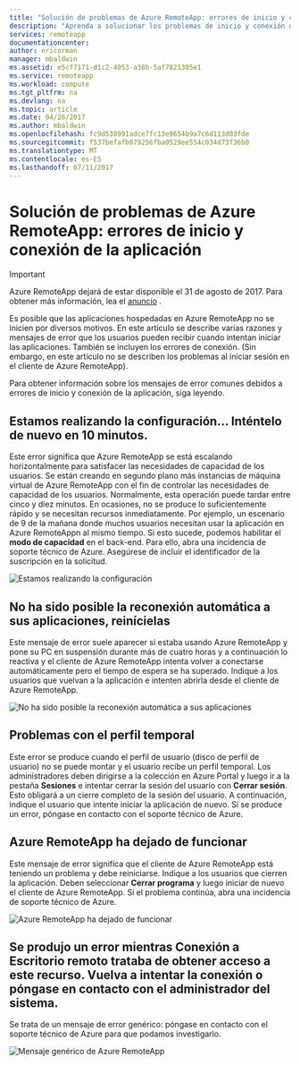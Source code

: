 ```yaml
---
title: "Solución de problemas de Azure RemoteApp: errores de inicio y conexión de la aplicación | Microsoft Docs"
description: "Aprenda a solucionar los problemas de inicio y conexión de las aplicaciones en Azure RemoteApp."
services: remoteapp
documentationcenter: 
author: ericorman
manager: mbaldwin
ms.assetid: e5cf7171-d1c2-4053-a38b-5af7821305e1
ms.service: remoteapp
ms.workload: compute
ms.tgt_pltfrm: na
ms.devlang: na
ms.topic: article
ms.date: 04/26/2017
ms.author: mbaldwin
ms.openlocfilehash: fc9d538991adce7fc13e9654b9a7c6d113d03fde
ms.sourcegitcommit: f537befafb079256fba0529ee554c034d73f36b0
ms.translationtype: MT
ms.contentlocale: es-ES
ms.lasthandoff: 07/11/2017
---
```

# <a name="troubleshoot-azure-remoteapp---application-launch-and-connection-failures"></a>Solución de problemas de Azure RemoteApp: errores de inicio y conexión de la aplicación
> [!IMPORTANT]
> Azure RemoteApp dejará de estar disponible el 31 de agosto de 2017. Para obtener más información, lea el [anuncio](https://go.microsoft.com/fwlink/?linkid=821148) .
> 
> 

Es posible que las aplicaciones hospedadas en Azure RemoteApp no se inicien por diversos motivos. En este artículo se describe varias razones y mensajes de error que los usuarios pueden recibir cuando intentan iniciar las aplicaciones. También se incluyen los errores de conexión. (Sin embargo, en este artículo no se describen los problemas al iniciar sesión en el cliente de Azure RemoteApp).  

Para obtener información sobre los mensajes de error comunes debidos a errores de inicio y conexión de la aplicación, siga leyendo.

## <a name="were-getting-you-set-up-try-again-in-10-minutes"></a>Estamos realizando la configuración... Inténtelo de nuevo en 10 minutos.
Este error significa que Azure RemoteApp se está escalando horizontalmente para satisfacer las necesidades de capacidad de los usuarios. Se están creando en segundo plano más instancias de máquina virtual de Azure RemoteApp con el fin de controlar las necesidades de capacidad de los usuarios. Normalmente, esta operación puede tardar entre cinco y diez minutos. En ocasiones, no se produce lo suficientemente rápido y se necesitan recursos inmediatamente. Por ejemplo, un escenario de 9 de la mañana donde muchos usuarios necesitan usar la aplicación en Azure RemoteAppn al mismo tiempo. Si esto sucede, podemos habilitar el **modo de capacidad** en el back-end. Para ello, abra una incidencia de soporte técnico de Azure. Asegúrese de incluir el identificador de la suscripción en la solicitud.  

![Estamos realizando la configuración](./media/remoteapp-apptrouble/ra-apptrouble1.png)

## <a name="could-not-auto-reconnect-to-your-applications-please-re-launch-your-application"></a>No ha sido posible la reconexión automática a sus aplicaciones, reinícielas
Este mensaje de error suele aparecer si estaba usando Azure RemoteApp y pone su PC en suspensión durante más de cuatro horas y a continuación lo reactiva y el cliente de Azure RemoteApp intenta volver a conectarse automáticamente pero el tiempo de espera se ha superado.  Indique a los usuarios que vuelvan a la aplicación e intenten abrirla desde el cliente de Azure RemoteApp.

![No ha sido posible la reconexión automática a sus aplicaciones](./media/remoteapp-apptrouble/ra-apptrouble2.png) 

## <a name="problems-with-the-temp-profile"></a>Problemas con el perfil temporal
Este error se produce cuando el perfil de usuario (disco de perfil de usuario) no se puede montar y el usuario recibe un perfil temporal.  Los administradores deben dirigirse a la colección en Azure Portal y luego ir a la pestaña **Sesiones** e intentar cerrar la sesión del usuario con **Cerrar sesión**. Esto obligará a un cierre completo de la sesión del usuario. A continuación, indique el usuario que intente iniciar la aplicación de nuevo. Si se produce un error, póngase en contacto con el soporte técnico de Azure.

## <a name="azure-remoteapp-has-stopped-working"></a>Azure RemoteApp ha dejado de funcionar
Este mensaje de error significa que el cliente de Azure RemoteApp está teniendo un problema y debe reiniciarse. Indique a los usuarios que cierren la aplicación. Deben seleccionar **Cerrar programa** y luego iniciar de nuevo el cliente de Azure RemoteApp.  Si el problema continúa, abra una incidencia de soporte técnico de Azure.

![Azure RemoteApp ha dejado de funcionar](./media/remoteapp-apptrouble/ra-apptrouble3.png)  

## <a name="an-error-occurred-while-remote-desktop-connection-was-accessing-this-resource-retry-the-connection-or-contact-your-system-administrator"></a>Se produjo un error mientras Conexión a Escritorio remoto trataba de obtener acceso a este recurso. Vuelva a intentar la conexión o póngase en contacto con el administrador del sistema.
Se trata de un mensaje de error genérico: póngase en contacto con el soporte técnico de Azure para que podamos investigarlo. 

![Mensaje genérico de Azure RemoteApp](./media/remoteapp-apptrouble/ra-apptrouble4.png) 


